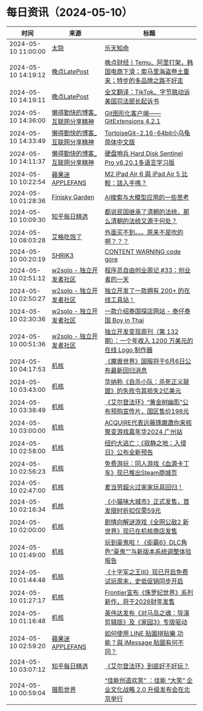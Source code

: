 ﻿# 每日资讯（2024-05-10）

|时间|来源|标题|
|---|---|---|
|2024-05-10 11:00:00|[太隐](https://wangyurui.com/feed.xml)|[乐天知命](https://wangyurui.com/posts/le-tian-zhi-ming-634bc415)|
|2024-05-10 14:19:12|[晚点LatePost](https://feedpress.me/wx-postlate)|[​晚点财经丨Temu、阿里打架，韩国电商下滑；索马里海盗卷土重来；特步的多品牌之路不好走](http://mp.weixin.qq.com/s?__biz=MzU3Mjk1OTQ0Ng%3D%3D&mid=2247515858&idx=3&sn=e6d8ec7be8bcf14768f7e29b88fff4c0)|
|2024-05-10 14:19:11|[晚点LatePost](https://feedpress.me/wx-postlate)|[全文翻译：TikTok、字节跳动诉美国司法部长起诉书](http://mp.weixin.qq.com/s?__biz=MzU3Mjk1OTQ0Ng%3D%3D&mid=2247515858&idx=2&sn=3c38ce307492e080b5a9bf0893c8924c)|
|2024-05-10 14:36:00|[懒得勤快的博客_互联网分享精神](https://masuit.com/rss)|[Git图形化客户端——GitExtensions 4.2.1](https://masuit.com/2183)|
|2024-05-10 14:33:49|[懒得勤快的博客_互联网分享精神](https://masuit.com/rss)|[TortoiseGit-2.16-64bit小乌龟简体中文版](https://masuit.com/1750)|
|2024-05-10 14:11:37|[懒得勤快的博客_互联网分享精神](https://masuit.com/rss)|[硬盘哨兵 Hard Disk Sentinel Pro v6.20.1多语言学习版](https://masuit.com/1503)|
|2024-05-10 10:22:54|[蘋果迷 APPLEFANS](https://applefans.today/feed/)|[M2 iPad Air 6 與 iPad Air 5 比較：該入手嗎？](https://applefans.today/2024-05-m2-ipad-air-m1-ipad-air-compare/)|
|2024-05-10 01:28:36|[Finisky Garden](https://finisky.github.io/atom.xml)|[AI搜索与大模型应用的一些思考](https://finisky.github.io/thoughts-on-ai-search-and-llm-applications/)|
|2024-05-10 10:09:30|[知乎每日精选](https://www.zhihu.com/rss)|[都说民国继承了清朝的法统，那么清朝的法统又源于何处？](http://www.zhihu.com/question/655546193/answer/3493810288?utm_campaign=rss&utm_medium=rss&utm_source=rss&utm_content=title)|
|2024-05-10 08:03:28|[艾格吃饱了](https://feedpress.me/wx-aigechibaole)|[外面买不到。。。原来不是吹的啊？？？](http://mp.weixin.qq.com/s?__biz=MjM5NTYxODQyMA%3D%3D&mid=2653452621&idx=1&sn=02812a1fa952c957fe856e6c099381af)|
|2024-05-10 00:20:19|[SHRIK3](https://shrik3.com/index.xml)|[ CONTENT WARNING code gore](https://shrik3.com/code_gore/)|
|2024-05-10 02:51:12|[w2solo - 独立开发者社区](https://w2solo.com/topics/feed)|[程序员自由创业周记 #33：创业者的一天](https://w2solo.com/topics/4609)|
|2024-05-10 02:50:27|[w2solo - 独立开发者社区](https://w2solo.com/topics/feed)|[独立开发了一款拥有 200+ 的在线工具站！](https://w2solo.com/topics/4608)|
|2024-05-10 02:30:36|[w2solo - 独立开发者社区](https://w2solo.com/topics/feed)|[一款介绍泰国探店网站 - 泰仔泰国 Boy in Thai ](https://w2solo.com/topics/4607)|
|2024-05-10 00:51:36|[w2solo - 独立开发者社区](https://w2solo.com/topics/feed)|[独立开发变现周刊（第 132 期）：一个年收入 1200 万美元的在线 Logo 制作器](https://w2solo.com/topics/4606)|
|2024-05-10 04:17:53|[机核](https://www.gcores.com/rss)|[《魔兽世界》国服将于6月6日公布最新回归消息](https://www.gcores.com/articles/181594)|
|2024-05-10 03:43:00|[机核](https://www.gcores.com/rss)|[华纳称《自杀小队：杀死正义联盟》的失败令其损失2亿美元](https://www.gcores.com/articles/181584)|
|2024-05-10 03:38:49|[机核](https://www.gcores.com/rss)|[《艾尔登法环》“黄金树幽影”公布预购宣传片，国区售价198元](https://www.gcores.com/articles/181588)|
|2024-05-10 03:00:00|[机核](https://www.gcores.com/rss)|[ACQUIRE代表远藤琢磨邀你来核聚变游戏嘉年华2024 广州站](https://www.gcores.com/articles/181531)|
|2024-05-10 02:58:00|[机核](https://www.gcores.com/rss)|[纽约大逃亡：《寂静之地：入侵日》公布全新预告](https://www.gcores.com/articles/181580)|
|2024-05-10 02:56:23|[机核](https://www.gcores.com/rss)|[免费游玩：同人游戏《血源卡丁车》现已推出Steam商城页](https://www.gcores.com/articles/181583)|
|2024-05-10 02:47:00|[机核](https://www.gcores.com/rss)|[麦当劳超火过家家玩具回归！](https://www.gcores.com/articles/181569)|
|2024-05-10 02:16:34|[机核](https://www.gcores.com/rss)|[《小猫咪大城市》正式发售，首发限时折扣仅需59元](https://www.gcores.com/articles/181581)|
|2024-05-10 02:00:00|[机核](https://www.gcores.com/rss)|[剧情向解谜游戏《全网公敌2 新世界》现已在机核商店发售](https://www.gcores.com/articles/181573)|
|2024-05-10 01:49:00|[机核](https://www.gcores.com/rss)|[玩到豪鬼啦！《街霸6》DLC角色“豪鬼“”与新版本系统调整体验报告](https://www.gcores.com/videos/181545)|
|2024-05-10 01:44:48|[机核](https://www.gcores.com/rss)|[《十字军之王III》现已开启免费试玩周末，史低促销同步开启](https://www.gcores.com/articles/181578)|
|2024-05-10 01:27:17|[机核](https://www.gcores.com/rss)|[Frontier宣布《侏罗纪世界》系列新作，将于2026财年发售](https://www.gcores.com/articles/181577)|
|2024-05-10 01:16:48|[机核](https://www.gcores.com/rss)|[英伟达发布《对马岛之魂：导演剪辑版》及《家园3》专版驱动](https://www.gcores.com/articles/181576)|
|2024-05-10 02:59:20|[蘋果迷 APPLEFANS](https://applefans.today/feed/)|[如何使用 LINE 貼圖拼貼樂 功能？與 iMessage 貼圖有何不同？](https://applefans.today/2024-05-line-new-features/)|
|2024-05-10 03:07:12|[知乎每日精选](https://www.zhihu.com/rss)|[《艾尔登法环》到底好不好玩？](http://www.zhihu.com/question/518718046/answer/3460213728?utm_campaign=rss&utm_medium=rss&utm_source=rss&utm_content=title)|
|2024-05-10 00:59:04|[摄影世界](https://feedx.net/rss/photoworld.xml)|[“佳能创造欢笑” ：佳能 “大笑” 企业文化战略 2.0 升级发布会在北京举行](https://www.photoworld.com.cn/post/176723)|
